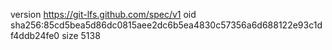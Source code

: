 version https://git-lfs.github.com/spec/v1
oid sha256:85cd5bea5d86dc0815aee2dc6b5ea4830c57356a6d688122e93c1df4ddb24fe0
size 5138
